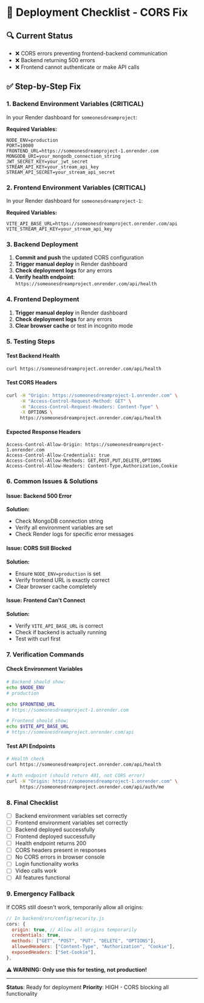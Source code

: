 # 🚀 Deployment Checklist - CORS Fix

## 🔍 Current Status
- ❌ CORS errors preventing frontend-backend communication
- ❌ Backend returning 500 errors
- ❌ Frontend cannot authenticate or make API calls

## ✅ Step-by-Step Fix

### 1. **Backend Environment Variables** (CRITICAL)

In your Render dashboard for `someonesdreamproject`:

**Required Variables:**
```
NODE_ENV=production
PORT=10000
FRONTEND_URL=https://someonesdreamproject-1.onrender.com
MONGODB_URI=your_mongodb_connection_string
JWT_SECRET_KEY=your_jwt_secret
STREAM_API_KEY=your_stream_api_key
STREAM_API_SECRET=your_stream_api_secret
```

### 2. **Frontend Environment Variables** (CRITICAL)

In your Render dashboard for `someonesdreamproject-1`:

**Required Variables:**
```
VITE_API_BASE_URL=https://someonesdreamproject.onrender.com/api
VITE_STREAM_API_KEY=your_stream_api_key
```

### 3. **Backend Deployment**

1. **Commit and push** the updated CORS configuration
2. **Trigger manual deploy** in Render dashboard
3. **Check deployment logs** for any errors
4. **Verify health endpoint**: `https://someonesdreamproject.onrender.com/api/health`

### 4. **Frontend Deployment**

1. **Trigger manual deploy** in Render dashboard
2. **Check deployment logs** for any errors
3. **Clear browser cache** or test in incognito mode

### 5. **Testing Steps**

#### Test Backend Health
```bash
curl https://someonesdreamproject.onrender.com/api/health
```

#### Test CORS Headers
```bash
curl -H "Origin: https://someonesdreamproject-1.onrender.com" \
     -H "Access-Control-Request-Method: GET" \
     -H "Access-Control-Request-Headers: Content-Type" \
     -X OPTIONS \
     https://someonesdreamproject.onrender.com/api/health
```

#### Expected Response Headers
```
Access-Control-Allow-Origin: https://someonesdreamproject-1.onrender.com
Access-Control-Allow-Credentials: true
Access-Control-Allow-Methods: GET,POST,PUT,DELETE,OPTIONS
Access-Control-Allow-Headers: Content-Type,Authorization,Cookie
```

### 6. **Common Issues & Solutions**

#### Issue: Backend 500 Error
**Solution:**
- Check MongoDB connection string
- Verify all environment variables are set
- Check Render logs for specific error messages

#### Issue: CORS Still Blocked
**Solution:**
- Ensure `NODE_ENV=production` is set
- Verify frontend URL is exactly correct
- Clear browser cache completely

#### Issue: Frontend Can't Connect
**Solution:**
- Verify `VITE_API_BASE_URL` is correct
- Check if backend is actually running
- Test with curl first

### 7. **Verification Commands**

#### Check Environment Variables
```bash
# Backend should show:
echo $NODE_ENV
# production

echo $FRONTEND_URL  
# https://someonesdreamproject-1.onrender.com

# Frontend should show:
echo $VITE_API_BASE_URL
# https://someonesdreamproject.onrender.com/api
```

#### Test API Endpoints
```bash
# Health check
curl https://someonesdreamproject.onrender.com/api/health

# Auth endpoint (should return 401, not CORS error)
curl -H "Origin: https://someonesdreamproject-1.onrender.com" \
     https://someonesdreamproject.onrender.com/api/auth/me
```

### 8. **Final Checklist**

- [ ] Backend environment variables set correctly
- [ ] Frontend environment variables set correctly
- [ ] Backend deployed successfully
- [ ] Frontend deployed successfully
- [ ] Health endpoint returns 200
- [ ] CORS headers present in responses
- [ ] No CORS errors in browser console
- [ ] Login functionality works
- [ ] Video calls work
- [ ] All features functional

### 9. **Emergency Fallback**

If CORS still doesn't work, temporarily allow all origins:

```javascript
// In backend/src/config/security.js
cors: {
  origin: true, // Allow all origins temporarily
  credentials: true,
  methods: ["GET", "POST", "PUT", "DELETE", "OPTIONS"],
  allowedHeaders: ["Content-Type", "Authorization", "Cookie"],
  exposedHeaders: ["Set-Cookie"],
},
```

**⚠️ WARNING: Only use this for testing, not production!**

---

**Status**: Ready for deployment
**Priority**: HIGH - CORS blocking all functionality
